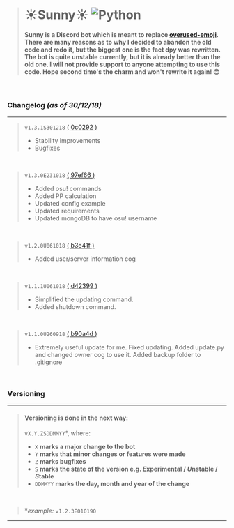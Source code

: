 > # ☀️Sunny☀️ ![Python](https://img.shields.io/badge/Python-3.6%2B-brightgreen.svg)
> #### Sunny is a Discord bot which is meant to replace [overused-emoji](https://github.com/NiceAesth/overused-emoji-bot). There are many reasons as to why I decided to abandon the old code and redo it, but the biggest one is the fact dpy was rewritten. The bot is quite unstable currently, but it is already better than the old one. I will not provide support to anyone attempting to use this code. Hope second time's the charm and won't rewrite it again! 😊

<br>

### Changelog *(as of 30/12/18)*
****

> `v1.3.1S301218` [( 0c0292 )](https://github.com/NiceAesth/Sunny/commit/0c0292982722324f0d8ad8baac41d467499a6d9e)
> - Stability improvements
> - Bugfixes
<br>

> `v1.3.0E231018` [( 97ef66 )](https://github.com/NiceAesth/Sunny/commit/97ef668cc8c189d73e5b0473ac74d0e941911542)
> - Added osu! commands
> - Added PP calculation
> - Updated config example
> - Updated requirements
> - Updated mongoDB to have osu! username
<br>

> `v1.2.0U061018` [( b3e41f )](https://github.com/NiceAesth/Sunny/commit/b3e41f27a720c818263b47d3f82137dc85e076ee)
> - Added user/server information cog
<br>

> `v1.1.1U061018` [( d42399 )](https://github.com/NiceAesth/Sunny/commit/d423993c4cca02a2bc5dcb14f61919047ae9ae60)
> - Simplified the updating command. 
> - Added shutdown command.
<br>

> `v1.1.0U260918` [( b90a4d )](https://github.com/NiceAesth/Sunny/commit/b90a4d95ddb69367e86e4a0a91666d5e50ba10b9)
> - Extremely useful update for me. Fixed updating. Added update.py and changed owner cog to use it. Added backup folder to .gitignore

<br>

### Versioning
****
> #### Versioning is done in the next way:
> `vX.Y.ZSDDMMYY`*, where:
> - `X` **marks a major change to the bot**
> - `Y` **marks that minor changes or features were made**
> - `Z` **marks bugfixes**
> - `S` **marks the state of the version e.g. *E*xperimental / *U*nstable / *S*table**
> - `DDMMYY` **marks the day, month and year of the change**

<br>

> \**example:* `v1.2.3E010190`
****
